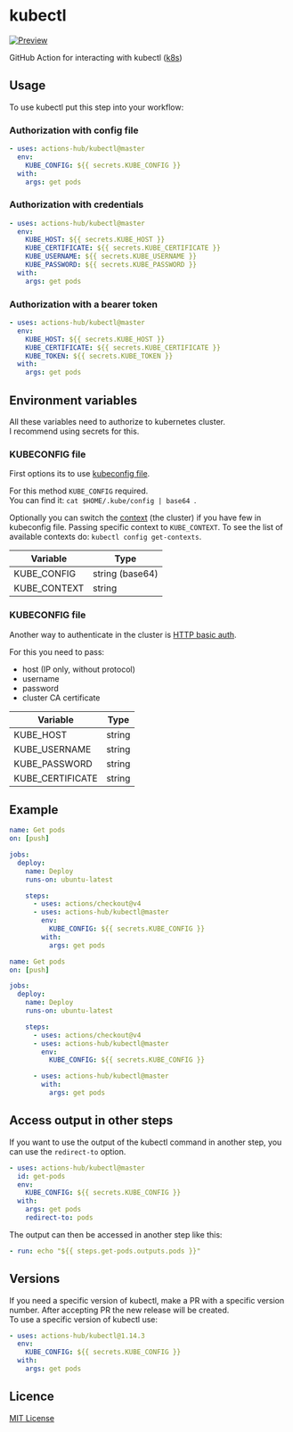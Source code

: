 # kubectl

[![Preview](https://serhiy.s3.eu-central-1.amazonaws.com/Github_repo/kubectl/logo.png)](https://cloud.google.com)

GitHub Action for interacting with kubectl ([k8s](https://kubernetes.io))

## Usage
To use kubectl put this step into your workflow:

### Authorization with config file
```yaml
- uses: actions-hub/kubectl@master
  env:
    KUBE_CONFIG: ${{ secrets.KUBE_CONFIG }}
  with:
    args: get pods
```

### Authorization with credentials
```yaml
- uses: actions-hub/kubectl@master
  env:
    KUBE_HOST: ${{ secrets.KUBE_HOST }}
    KUBE_CERTIFICATE: ${{ secrets.KUBE_CERTIFICATE }}
    KUBE_USERNAME: ${{ secrets.KUBE_USERNAME }}
    KUBE_PASSWORD: ${{ secrets.KUBE_PASSWORD }}
  with:
    args: get pods
```

### Authorization with a bearer token
```yaml
- uses: actions-hub/kubectl@master
  env:
    KUBE_HOST: ${{ secrets.KUBE_HOST }}
    KUBE_CERTIFICATE: ${{ secrets.KUBE_CERTIFICATE }}
    KUBE_TOKEN: ${{ secrets.KUBE_TOKEN }}
  with:
    args: get pods
```

## Environment variables
All these variables need to authorize to kubernetes cluster.  
I recommend using secrets for this.

### KUBECONFIG file
First options its to use [kubeconfig file](https://kubernetes.io/docs/concepts/configuration/organize-cluster-access-kubeconfig/).  

For this method `KUBE_CONFIG` required.  
You can find it: `cat $HOME/.kube/config | base64 `.

Optionally you can switch the [context](https://kubernetes.io/docs/tasks/access-application-cluster/configure-access-multiple-clusters/) (the cluster) if you have few in kubeconfig file. Passing specific context to `KUBE_CONTEXT`. To see the list of available contexts do: `kubectl config get-contexts`.

| Variable | Type |
| --- | --- |
| KUBE_CONFIG | string (base64) |
| KUBE_CONTEXT | string |

### KUBECONFIG file
Another way to authenticate in the cluster is [HTTP basic auth](https://kubernetes.io/docs/reference/access-authn-authz/authentication/).
  
For this you need to pass:
- host (IP only, without protocol)
- username
- password
- cluster CA certificate

| Variable | Type |
| --- | --- |
| KUBE_HOST | string |
| KUBE_USERNAME | string |
| KUBE_PASSWORD | string |
| KUBE_CERTIFICATE | string |

## Example
```yaml
name: Get pods
on: [push]

jobs:
  deploy:
    name: Deploy
    runs-on: ubuntu-latest

    steps:
      - uses: actions/checkout@v4
      - uses: actions-hub/kubectl@master
        env:
          KUBE_CONFIG: ${{ secrets.KUBE_CONFIG }}
        with:
          args: get pods
```

```yaml
name: Get pods
on: [push]

jobs:
  deploy:
    name: Deploy
    runs-on: ubuntu-latest

    steps:
      - uses: actions/checkout@v4
      - uses: actions-hub/kubectl@master
        env:
          KUBE_CONFIG: ${{ secrets.KUBE_CONFIG }}

      - uses: actions-hub/kubectl@master
        with:
          args: get pods
```

## Access output in other steps

If you want to use the output of the kubectl command in another step, you can use the `redirect-to` option. 
```yaml
- uses: actions-hub/kubectl@master
  id: get-pods
  env:
    KUBE_CONFIG: ${{ secrets.KUBE_CONFIG }}
  with:
    args: get pods
    redirect-to: pods
```

The output can then be accessed in another step like this:
```yaml
- run: echo "${{ steps.get-pods.outputs.pods }}"
```

## Versions
If you need a specific version of kubectl, make a PR with a specific version number.
After accepting PR the new release will be created.   
To use a specific version of kubectl use:

```yaml
- uses: actions-hub/kubectl@1.14.3
  env:
    KUBE_CONFIG: ${{ secrets.KUBE_CONFIG }}
  with:
    args: get pods
```

## Licence
[MIT License](https://github.com/actions-hub/kubectl/blob/master/LICENSE)
